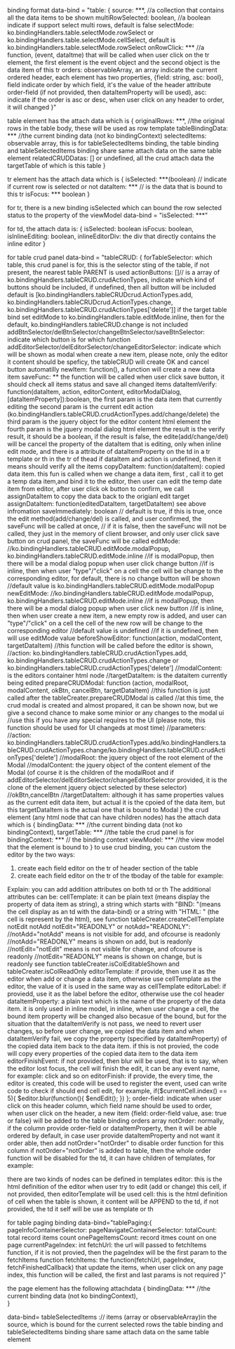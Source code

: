 binding format
data-bind = "table: {
    source: ***, //a collection that contains all the data items to be shown
    multiRowSelected: boolean, //a boolean indicate if support select multi rows, default is false
    selectMode: ko.bindingHandlers.table.selectMode.rowSelect or ko.bindingHandlers.table.selectMode.cellSelect, default is ko.bindingHandlers.table.selectMode.rowSelect
    onRowClick: *** //a function, (event, dataItme) that will be called when user click on the tr element, the first element is the event object and the second object is the data item of this tr 
    orders: observableArray, an array indicate the current ordered header, each element has two properties, {field: string, asc: bool}, field indicate order by which field, 
             it's the value of the header attribute order-field (if not provided, then dataItemProperty will be used),
             asc: indicate if the order is asc or desc, when user click on any header to order, it will changed
}"

table element has the attach data which is 
{
    originalRows: ***, //the original rows in the table body, these will be used as row template
    tableBindingData: *** //the current binding data (not ko bindingContext)
    selectedItems: observable array, this is for tableSelectedItems binding, the table binding and tableSelectedItems binding share same attach data on the same table element
    relatedCRUDDatas: [] or undefined, all the crud attach data the targetTable of which is this table
}

tr element has the attach data which is
{
    isSelected: ***(boolean) // indicate if current row is selected or not
    dataItem: *** // is the data that is bound to this tr
    isFocus: *** boolean
}

for tr, there is a new binding isSelected which can bound the row selected status to the property of the viewModel
data-bind = "isSelected: ***"

for td, the attach data is:
{
     isSelected: boolean
     isFocus: boolean,
     isInlineEditing: boolean,
     inlineEditorDiv: the div that directly contains the inline editor
}


for table crud panel
data-bind = "tableCRUD: {
    forTableSelector: which table, this crud panel is for, this is the selector sting of the table, if not present, the nearest table PARENT is used
    actionButtons: []// is a array of ko.bindingHandlers.tableCRUD.crudActionTypes, indicate which kind of buttons should be included, if undefined, then all button will be included
                    default is [ko.bindingHandlers.tableCRUDcrud.ActionTypes.add, ko.bindingHandlers.tableCRUDcrud.ActionTypes.change, ko.bindingHandlers.tableCRUD.crudActionTypes['delete']]
                    if the target table bind set editMode to ko.bindingHandlers.table.editMode.inline, then for the default, ko.bindingHandlers.tableCRUD.change is not included
    addBtnSelector/delBtnSelector/changeBtnSelector/saveBtnSelector: indicate which button is for which function
    addEditorSelector/delEditorSelector/changeEditorSelector: indicate which will be shown as modal when create a new item, please note, only the editor it content should be speficy, the tableCRUD will create OK and cancel button automatilly
    newItem: function(), a function will create a new data item
    saveFunc: ** the function will be called when user click save button, it should check all items status and save all changed items
    dataItemVerify: function(dataItem, action, editorContent, editorModalDialog, [dataItemProperty]):boolean, 
                    the first param is the data item that currently editing
                    the second param is the current edit action (ko.bindingHandlers.tableCRUD.crudActionTypes.add/change/delete)
                    the third param is the jquery object for the editor content html element
                    the fourth param is the jquery modal dialog html element
                    the result is the verify result, it should be a boolean, if the result is false, the edite(add/change/del) will be cancel
                    the property of the dataItem that is editing, only when inline edit mode, and there is a attribute of dataItemProperty on the td in a tr template or th in the tr of thead
                    if dataItem and action is undefined, then it means should verify all the items
    copyDataItem: function(dataItem): copied data item. this fun is called when we change a data item, first , call it to get a temp data item,and bind it to the editor, then
                  user can edit the temp date item from editor, after user click ok button to confirm, we call assignDataItem to copy the data back to the origianl edit target
    assignDataItem: function(editedDataItem, targetDataItem) see above infromation
    saveImmediately: boolean // default is true, if this is true, once the edit method(add/change/del) is called, and user confirmed, the saveFunc will be called at once,
                             // if it is false, then the saveFunc will not be called, they just in the memory of client browser, and only user click save button on crud panel, the saveFunc will be called
    editMode: //ko.bindingHandlers.tableCRUD.editMode.modalPopup, ko.bindingHandlers.tableCRUD.editMode.inline
              //if is modalPopup, then there will be a modal dialog popup when user click change button
              //if is inline, then when user "type"/"click" on a cell the cell will be change to the corresponding editor, for default, there is no change button will be shown
              //default value is ko.bindingHandlers.tableCRUD.editMode.modalPopup
    newEditMode: //ko.bindingHandlers.tableCRUD.editMode.modalPopup, ko.bindingHandlers.tableCRUD.editMode.inline
              //if is modalPopup, then there will be a modal dialog popup when user click new button
              //if is inline, then when user create a new item, a new empty row is added, and user can "type"/"click" on a cell the cell of the new row will be change to the corresponding editor
              //default value is undefined
              //if it is undefined, then will use editMode value
    beforeShowEditor: function(action, modalContent, targetDataItem) //this function will be called before the editor is shown, 
                //action: ko.bindingHandlers.tableCRUD.crudActionTypes.add, ko.bindingHandlers.tableCRUD.crudActionTypes.change or ko.bindingHandlers.tableCRUD.crudActionTypes['delete']
                //modalContent: is the editors container html node
                //targetDataItem: is the dataitem currently being edited
    prepareCRUDModal: function (action, modalRoot, modalContent, okBtn, cancelBtn, targetDataItem)
                //this function is just called after the  tableCreater.prepareCRUDModal is called
                //at this time, the crud modal is created and almost propared, it can be shown now, but we give a second chance to make some minior or any changes to the modal ui
                //use this if you have any special requires to the UI (please note, this function should be used for UI changeds at most time)
                //parameters:
                //action: ko.bindingHandlers.tableCRUD.crudActionTypes.add/ko.bindingHandlers.tableCRUD.crudActionTypes.change/ko.bindingHandlers.tableCRUD.crudActionTypes['delete']
                //modalRoot: the jquery object of the root element of the Modal
                //modalContent: the jquery object of the content element of the Modal (of course it is the children of the modalRoot and if addEditorSelector/delEditorSelector/changeEditorSelector provided, it is the clone of the element jquery object selected by these selector)
                //okBtn,cancelBtn
                //targetDataItem: although it has same properties values as the current edit data item, but actual it is the cpoied of the data item, but this targetDataItem is the actual one that is bound to Modal
}
the crud element (any html node that can have children nodes) has the attach data which is
{
    bindingData: *** //the current binding data (not ko bindingContext),
    targetTable: *** //the table the crud panel is for
    bindingContext: *** // the binding context
    viewModel: *** //the view model that the element is bound to
}
to use crud binding, you can custom the editor by the two ways:
1. create each field editor on the tr of header section of the table
2. create each field editor on the tr of the tboday of the table
for example:
<!--
<table id="vesselInstanceTable" data-bind="table: { source: oDataItems.items }">
    <thead>
        <tr>
            <th cellTemplate="InstanceNo" notEdit="notEdit" notAdd="notAdd" dataItemProperty="InstanceNo" order-field="InstanceNo">
                <div>#</div>
            </th>
            <th cellTemplate="Name" dataItemProperty="Name" order-field="Name"
                editortemplate="HTML: (-|input type='text' data-bind='{value:Name}' class='validate[required]' /|-)">
                <div>The Name</div>
            </th>
            <th cellTemplate="IMO" notEdit="READONLY" notOrder="notOrder"
                editortemplate="HTML: (-|input type='text' data-bind='{value:IMO}' class='validate[required,custom[imo]]' /|-)">
                <div>IMO</div>
            </th>
            <th cellTemplate="BIND: format:{value:StartDate,formatStr:'@Context.CurrentGlobalFormat().ShortDateFormat',dateType:ko.bindingHandlers.format.dataTypes.dateTime}"
                    notEdit="READONLY"
                    editorLabel="@VesselInstanceRes.StartColHeader (@Context.CurrentGlobalFormat().ShortDateFormat.ToUpper())"
                    editorTemplate="HTML: (-|input type='text' data-date-format='@globalFormat.ShortDateFormat' data-bind='datetimepicker:{datetime:StartDate}' class='validate[required,custom[cultureDate[@Context.CurrentGlobalFormat().ShortDateFormat]],custom[cultureDateFuture[@Context.CurrentGlobalFormat().ShortDateFormat,2010-01-01]]]' /|-)">
                    editorFinishEvent="blur"
                    editorFinish="some code to trigger the finish edit"
                <div>Start Date</div>
            </th>
        </tr>
    </thead>
<table>
or
<table id="vesselInstanceTable" data-bind="table: { source: oDataItems.items }">
    <thead>
    ...
    </thead>
    <tbody>
        <tr>
            <td data-bind="text:Name" dataItemProperty="Name" order-field="Name"/>
            <td cellTemplate="InstanceNo" notEdit="notEdit" notAdd="notAdd"/>
            <td cellTemplate="Name" editortemplate="HTML: (-|input type='text' data-bind='{value:Name}' class='validate[required]' /|-)"
                editorFinishEvent="blur"
                editorFinish="some code to trigger the finish edit"/>
        </tr>
    </tbody>
<table>
or
<table id="vesselInstanceTable" data-bind="table: { source: oDataItems.items }">
    <thead>
    ...
    </thead>
    <tbody>
        <tr>
            <td data-bind="text:Name" dataItemProperty="Name" order-field="Name"/>
            <td cellTemplate="InstanceNo" notEdit="notEdit" notAdd="notAdd"/>
            <td cellTemplate="Name"
                editorFinishEvent="blur"
                editorFinish="some code to trigger the finish edit">
                <templates>
                    <editor>
                        <input type="text" data-bind='{value:Name}' class='validate[required]'/>
                    </editor>
                </templates>
            </td>
        </tr>
    </tbody>
<table>
-->
Explain:
you can add addition attributes on both td or th
The additional attributes can be:
  cellTemplate: it can be plain text (means display the property of data item as string), a string which starts with "BIND: "(means the cell display as an td with the data-bind)
                or a string with "HTML: " (the cell is represent by the html), see function tableCreater.createCellTemplate
  notEdit notAdd notEdit="READONLY" or notAdd="READONLY":
                //notAdd="notAdd" means is not visible for add, and ofcourse is readonly
                //notAdd="READONLY" means is shown on add, but is readonly
                //notEdit="notEdit" means is not visible for change, and ofcourse is readonly
                //notEdit="READONLY" means is shown on change, but is readonly
                see function tableCreater.isColEditableShown and tableCreater.isColReadOnly
  editorTemplate: if provide, then use it as the editor when add or change a data item, otherwise use cellTemplate as the editor, the value of it is used in the same way as cellTemplate
  editorLabel: if proviedd, use it as the label before the editor, otherwise use the col header
  dataItemProperty: a plain text which is the name of the property of the data item. it is only used in inline model, in inline, when user change a cell, the bound item property will be changed also
                 becasue of the bound, but for the situation that the dataItemVerify is not pass, we need to revert user changes, so before user change, we copied the data item
                 and when dataItemVerify fail, we copy the property (specified by dataItemProperty) of the copied data item back to the data item. 
                 if this is not provied, the code will copy every properties of the copied data item to the data item
  editorFinishEvent: if not provided, then blur will be used, that is to say, when the editor lost focus, the cell will finish the edit, it can be any event name, for example: click and so on
  editorFinish: if provide, the every time, the editor is created, this code will be used to register the event, used can write code to check if should end cell edit,
                for example, 
                  if($currentCell.index() == 5){
                    $editor.blur(function(){
                      $endEdit();
                    })
                  };
  order-field: indicate when user click on this header column, which field name should be used to order, when user click on the header, a new item {field: order-field value, ase: true or false}
                will be added to the table binding orders array
  notOrder: normally, if the column provide order-field or dataItemProperty, then it will be able ordered by default, in case user provide dataItemProperty and not want it order able, then add notOrder="notOrder" to disable order function for this column
            if notOrder="notOrder" is added to table, then the whole order function will be disabled
for the td, it can have children of templates, for example:
<!--
    <templates>
        <editor>
            <input type="text" data-bind='{value:Name}' class='validate[required]'/>
        </editor>
    </templates>
-->
there are two kinds of nodes can be defined in templates
    editor: this is the html definition of the editor when user try to edit (add or change) this cell, if not provided, then editorTemplate will be used
    cell: this is the html definition of cell when the table is shown, it content will be APPEND to the td, if not provided, the td it self will be use as template or th

for table paging binding
data-bind="tablePaging:{
  pageInfoContainerSelector:
  pageNavigateContainerSelector:
  totalCount: total record items count
  onePageItemsCount: record itmes count on one page
  currentPageIndex: int
  fetchUrl:  the url will passed to fetchItems function, if it is not provied, then the pageIndex will be the first param to the fetchItems function
  fetchItems: the function(fetchUrl, pageIndex, fetchFinishedCallback) that update the items, when user click on any page index, this function will be called, the first and last params is not required
}"

the page element has the following attachdata
{
    bindingData: *** //the current binding data (not ko bindingContext),   
}

data-bind= tableSelectedItems :// items (array or observableArray)in the source, which is bound for the current selected rows
the table binding and tableSelectedItems binding share same attach data on the same table element